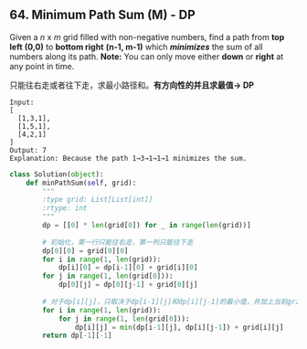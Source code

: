 ## 64. Minimum Path Sum (M) - DP

Given a *n* x *m* grid filled with non-negative numbers, find a path from **top left** **(0,0)** to **bottom right** **(n-1, m-1)** which ***minimizes*** the sum of all numbers along its path. **Note:** You can only move either **down** or **right** at any point in time.

 只能往右走或者往下走，求最小路径和。**有方向性的并且求最值-> DP**

```
Input:
[
  [1,3,1],
  [1,5,1],
  [4,2,1]
]
Output: 7
Explanation: Because the path 1→3→1→1→1 minimizes the sum.
```

```python
class Solution(object):
    def minPathSum(self, grid):
        """
        :type grid: List[List[int]]
        :rtype: int
        """
        dp = [[0] * len(grid[0]) for _ in range(len(grid))]
        
        # 初始化，第一行只能往右走，第一列只能往下走
        dp[0][0] = grid[0][0]
        for i in range(1, len(grid)):
            dp[i][0] = dp[i-1][0] + grid[i][0]
        for j in range(1, len(grid[0])):
            dp[0][j] = dp[0][j-1] + grid[0][j]
        
        # 对于dp[i][j]，只取决于dp[i-1][j]和dp[i][j-1]的最小值，并加上当前grid[i][j]
        for i in range(1, len(grid)):
            for j in range(1, len(grid[0])):
                dp[i][j] = min(dp[i-1][j], dp[i][j-1]) + grid[i][j]
        return dp[-1][-1]
        
```

